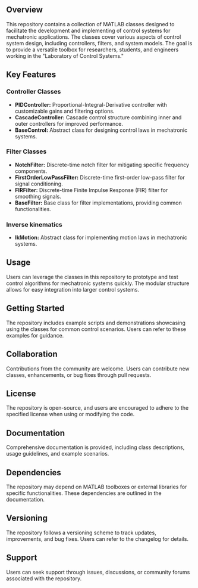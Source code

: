 ## Overview

This repository contains a collection of MATLAB classes designed to facilitate the development and implementing of control systems for mechatronic applications. The classes cover various aspects of control system design, including controllers, filters, and system models. The goal is to provide a versatile toolbox for researchers, students, and engineers working in the "Laboratory of Control Systems."

## Key Features

### Controller Classes

- **PIDController:** Proportional-Integral-Derivative controller with customizable gains and filtering options.
- **CascadeController:** Cascade control structure combining inner and outer controllers for improved performance.
- **BaseControl:** Abstract class for designing control laws in mechatronic systems.

### Filter Classes

- **NotchFilter:** Discrete-time notch filter for mitigating specific frequency components.
- **FirstOrderLowPassFilter:** Discrete-time first-order low-pass filter for signal conditioning.
- **FIRFilter:** Discrete-time Finite Impulse Response (FIR) filter for smoothing signals.
- **BaseFilter:** Base class for filter implementations, providing common functionalities.

### Inverse kinematics

- **IkMotion:** Abstract class for implementing motion laws in mechatronic systems.

## Usage

Users can leverage the classes in this repository to prototype and test control algorithms for mechatronic systems quickly. The modular structure allows for easy integration into larger control systems.

## Getting Started

The repository includes example scripts and demonstrations showcasing using the classes for common control scenarios. Users can refer to these examples for guidance.

## Collaboration

Contributions from the community are welcome. Users can contribute new classes, enhancements, or bug fixes through pull requests.

## License

The repository is open-source, and users are encouraged to adhere to the specified license when using or modifying the code.

## Documentation

Comprehensive documentation is provided, including class descriptions, usage guidelines, and example scenarios.

## Dependencies

The repository may depend on MATLAB toolboxes or external libraries for specific functionalities. These dependencies are outlined in the documentation.

## Versioning

The repository follows a versioning scheme to track updates, improvements, and bug fixes. Users can refer to the changelog for details.

## Support

Users can seek support through issues, discussions, or community forums associated with the repository.
